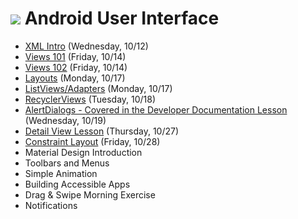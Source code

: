 # ![](https://ga-dash.s3.amazonaws.com/production/assets/logo-9f88ae6c9c3871690e33280fcf557f33.png) Android User Interface

- [XML Intro](https://github.com/ga-adi-macaron/Course-Materials/tree/master/lessons/user-interface/xml-lesson) (Wednesday, 10/12)
- [Views 101](https://github.com/ga-adi-macaron/Course-Materials/tree/master/lessons/user-interface/views-101-lesson) (Friday, 10/14)
- [Views 102](https://github.com/ga-adi-macaron/Course-Materials/tree/master/lessons/user-interface/views-102-lesson) (Friday, 10/14)
- [Layouts](https://github.com/ga-adi-macaron/Course-Materials/tree/master/lessons/user-interface/layouts-lesson) (Monday, 10/17)
- [ListViews/Adapters](https://github.com/ga-adi-macaron/Course-Materials/tree/master/lessons/user-interface/listviews-list-adapters-lesson) (Monday, 10/17)
- [RecyclerViews](https://github.com/ga-adi-macaron/Course-Materials/tree/master/lessons/user-interface/recyclerview-lesson) (Tuesday, 10/18)
- [AlertDialogs - Covered in the Developer Documentation Lesson](https://github.com/ga-adi-macaron/Course-Materials/tree/master/lessons/workflow-and-dev-tools/developer-documentation-lesson) (Wednesday, 10/19)
- [Detail View Lesson](https://github.com/ga-adi-macaron/Course-Materials/tree/master/lessons/databases/detail-view-lesson) (Thursday, 10/27)
- [Constraint Layout](https://github.com/ga-adi-macaron/Course-Materials/tree/master/lessons/user-interface/constraint-layout-lesson) (Friday, 10/28)
- Material Design Introduction
- Toolbars and Menus
- Simple Animation
- Building Accessible Apps
- Drag & Swipe Morning Exercise
- Notifications
